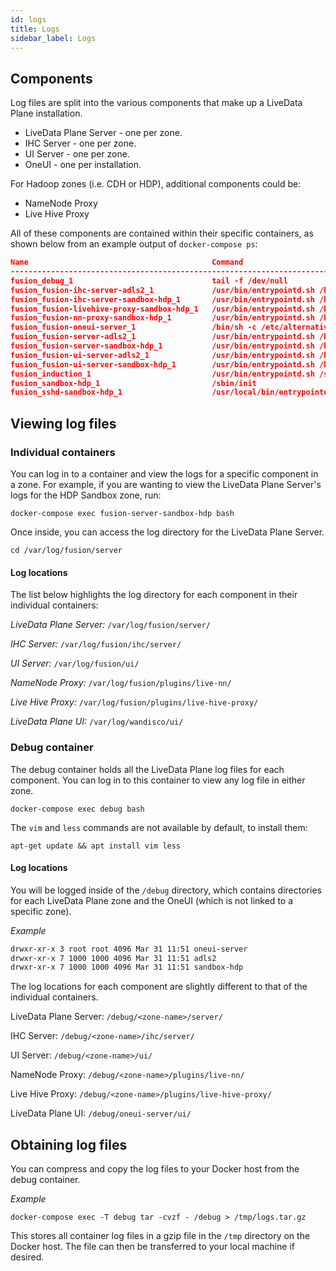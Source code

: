 ```yaml
---
id: logs
title: Logs
sidebar_label: Logs
---
```


## Components

Log files are split into the various components that make up a LiveData Plane installation.

* LiveData Plane Server - one per zone.
* IHC Server - one per zone.
* UI Server - one per zone.
* OneUI - one per installation.

For Hadoop zones (i.e. CDH or HDP), additional components could be:

* NameNode Proxy
* Live Hive Proxy

All of these components are contained within their specific containers, as shown below from an example output of `docker-compose ps`:

```json
Name                                         Command                          State   Ports
------------------------------------------------------------------------------------------------------------------------------------------------------------------------------------------------------------
fusion_debug_1                               tail -f /dev/null                Up
fusion_fusion-ihc-server-adls2_1             /usr/bin/entrypointd.sh /b ...   Up      0.0.0.0:7500->7500/tcp, 0.0.0.0:7501->7501/tcp, 0.0.0.0:9502->9502/tcp
fusion_fusion-ihc-server-sandbox-hdp_1       /usr/bin/entrypointd.sh /b ...   Up      0.0.0.0:7000->7000/tcp, 0.0.0.0:9002->9002/tcp
fusion_fusion-livehive-proxy-sandbox-hdp_1   /usr/bin/entrypointd.sh /b ...   Up      0.0.0.0:9083->9083/tcp
fusion_fusion-nn-proxy-sandbox-hdp_1         /usr/bin/entrypointd.sh /b ...   Up      0.0.0.0:8890->8890/tcp
fusion_fusion-oneui-server_1                 /bin/sh -c /etc/alternativ ...   Up      0.0.0.0:8081->8081/tcp
fusion_fusion-server-adls2_1                 /usr/bin/entrypointd.sh /b ...   Up      0.0.0.0:6944->6944/tcp, 0.0.0.0:8523->8523/tcp, 0.0.0.0:8524->8524/tcp, 0.0.0.0:8582->8582/tcp, 0.0.0.0:8584->8584/tcp
fusion_fusion-server-sandbox-hdp_1           /usr/bin/entrypointd.sh /b ...   Up      0.0.0.0:6444->6444/tcp, 0.0.0.0:8023->8023/tcp, 0.0.0.0:8024->8024/tcp, 0.0.0.0:8082->8082/tcp, 0.0.0.0:8084->8084/tcp
fusion_fusion-ui-server-adls2_1              /usr/bin/entrypointd.sh /b ...   Up      0.0.0.0:8583->8583/tcp, 0.0.0.0:8943->8943/tcp
fusion_fusion-ui-server-sandbox-hdp_1        /usr/bin/entrypointd.sh /b ...   Up      0.0.0.0:8083->8083/tcp, 0.0.0.0:8443->8443/tcp
fusion_induction_1                           /usr/bin/entrypointd.sh /s ...   Up
fusion_sandbox-hdp_1                         /sbin/init                       Up      0.0.0.0:50010->50010/tcp, 0.0.0.0:50070->50070/tcp, 8020/tcp, 8042/tcp, 0.0.0.0:8080->8080/tcp, 8088/tcp, 9083/tcp
fusion_sshd-sandbox-hdp_1                    /usr/local/bin/entrypointd ...   Up      0.0.0.0:2022->22/tcp, 0.0.0.0:8670->8670/tcp
```

## Viewing log files

### Individual containers

You can log in to a container and view the logs for a specific component in a zone. For example, if you are wanting to view the LiveData Plane Server's logs for the HDP Sandbox zone, run:

`docker-compose exec fusion-server-sandbox-hdp bash`

Once inside, you can access the log directory for the LiveData Plane Server.

`cd /var/log/fusion/server`

#### Log locations

The list below highlights the log directory for each component in their individual containers:

_LiveData Plane Server:_
`/var/log/fusion/server/`

_IHC Server:_
`/var/log/fusion/ihc/server/`

_UI Server:_
`/var/log/fusion/ui/`

_NameNode Proxy:_
`/var/log/fusion/plugins/live-nn/`

_Live Hive Proxy:_
`/var/log/fusion/plugins/live-hive-proxy/`

_LiveData Plane UI:_
`/var/log/wandisco/ui/`

### Debug container

The debug container holds all the LiveData Plane log files for each component. You can log in to this container to view any log file in either zone.

`docker-compose exec debug bash`

The `vim` and `less` commands are not available by default, to install them:

`apt-get update && apt install vim less`

#### Log locations

You will be logged inside of the `/debug` directory, which contains directories for each LiveData Plane zone and the OneUI (which is not linked to a specific zone).

_Example_
```bash
drwxr-xr-x 3 root root 4096 Mar 31 11:51 oneui-server
drwxr-xr-x 7 1000 1000 4096 Mar 31 11:51 adls2
drwxr-xr-x 7 1000 1000 4096 Mar 31 11:51 sandbox-hdp
```

The log locations for each component are slightly different to that of the individual containers.

LiveData Plane Server:
`/debug/<zone-name>/server/`

IHC Server:
`/debug/<zone-name>/ihc/server/`

UI Server:
`/debug/<zone-name>/ui/`

NameNode Proxy:
`/debug/<zone-name>/plugins/live-nn/`

Live Hive Proxy:
`/debug/<zone-name>/plugins/live-hive-proxy/`

LiveData Plane UI:
`/debug/oneui-server/ui/`

## Obtaining log files

You can compress and copy the log files to your Docker host from the debug container.

_Example_

`docker-compose exec -T debug tar -cvzf - /debug > /tmp/logs.tar.gz`

This stores all container log files in a gzip file in the `/tmp` directory on the Docker host. The file can then be transferred to your local machine if desired.
